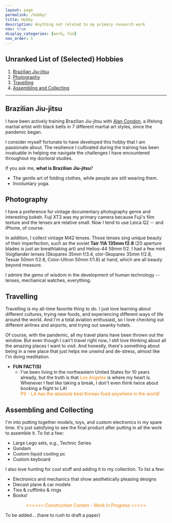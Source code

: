 ```yaml
---
layout: page
permalink: /hobby/
title: Hobby
description: Anything not related to my primary research work
nav: true
display_categories: [work, fun]
nav_order: 5
---
```


<!-- For now, this page is assumed to be a static description of my hobby.  -->



## Unranked List of (Selected) Hobbies 
1. [Brazilian Jiu-jitsu](#brazilian-jiu-jitsu)
2. [Photography](#photography)
3. [Travelling](#travelling)
4. [Assembling and Collecting](#assembling-and-collecting)

---



## Brazilian Jiu-jitsu
I have been actively training Brazilian Jiu-jitsu with [Alan Condon](https://518empire.com/about-us/), a lifelong martial artist with black belts in 7 different martial art styles, since the pandemic began.

I consider myself fortunate to have developed this hobby that I am passionate about. The resilience I cultivated during the training has been invaluable in helping me navigate the challenges I have encountered throughout my doctoral studies.

If you ask me, **what is Brazilian Jiu-jitsu**? 
    
* The gentle art of folding clothes, while people are still wearing them.
* Involuntary yoga.



<!-- <br> -->
<!-- <br> -->

## Photography

I have a preference for vintage documentary photography genre and interesting bokeh. Fuji XT3 was my primary camera because Fuji's film texture and the lenses are relative small. Now I tend to use Leica Q2 -- and iPhone, of course.

In addition, I collect vintage M42 lenses. 
Those lenses sing unique beauty of their imperfection, such as the soviet **Tair 11A 135mm f2.8** (20 aperture blades is just an breathtaking art) and Helios-44 58mm f/2. I had a few mint Voigtlander lenses (Skoparex 35mm f/3.4, olor-Skoparex 35mm f/2.8, Tessar 50mm f/2.8, Color-Ultron 50mm f/1.8) at hand, which are all beauty beyond measure.

I admire the gems of wisdom in the development of human technology -- lenses, mechanical watches, everything.

<!-- A list of current collections: 
- Voigtlander Skoparex 35mm f/3.4
- Voigtlander Tessar 50mm f/2.8
- Voigtlander Color-Skoparex 35mm f/2.8
- Voigtlander Color-Ultron 50mm f/1.8
- Carl Zeiss Jena Flektogon 35mm f/2.4
- Helios-44 58mm f/2
- Tair 11A 135mm f2.8 -->

<!-- <br> -->
<!-- <br> -->

## Travelling

Travelling is my all-time favorite thing to do. I just love learning about different cultures, trying new foods, and experiencing different ways of life around the world. And I'm a total aviation enthusiast, so I love checking out different airlines and airports, and trying out swanky hotels. 

Of course, with the pandemic, all my travel plans have been thrown out the window. But even though I can't travel right now, I still love thinking about all the amazing places I want to visit. And honestly, there's something about being in a new place that just helps me unwind and de-stress, almost like I'm doing meditation.

- **FUN FACT(S)**
    * I've been living in the northeastern United States for 10 years already, but the truth is that <span style="color:#EB7F00">Los Angeles</span> is where my heart is. Whenever I feel like taking a break, I don't even think twice about booking a flight to LA! \
    <span style="color:#EB7F00">PS - LA has the absolute best Korean food anywhere in the world!</span>
    

<!-- <br>
<br> -->

## Assembling and Collecting

I'm into putting together models, toys, and custom electronics in my spare time. It's just satisfying to see the final product after putting in all the work to assemble it. To list a few:
- Large Lego sets, e.g., Technic Series
- Gundam 
- Custom liquid cooling pc
- Custom keyboard


I also love hunting for cool stuff and adding it to my collection. To list a few: 
- Electronics and mechanics that show aesthetically pleasing designs 
- Diecast plane & car models
- Ties & cufflinks & rings
- Books!

<!-- <br>
<br> -->

<p style="text-align: center; color: #EB7F00"> <<<<<< Construction Cordon - Work in Progress >>>>> </p>


To be added... (have to rush to draft a paper)